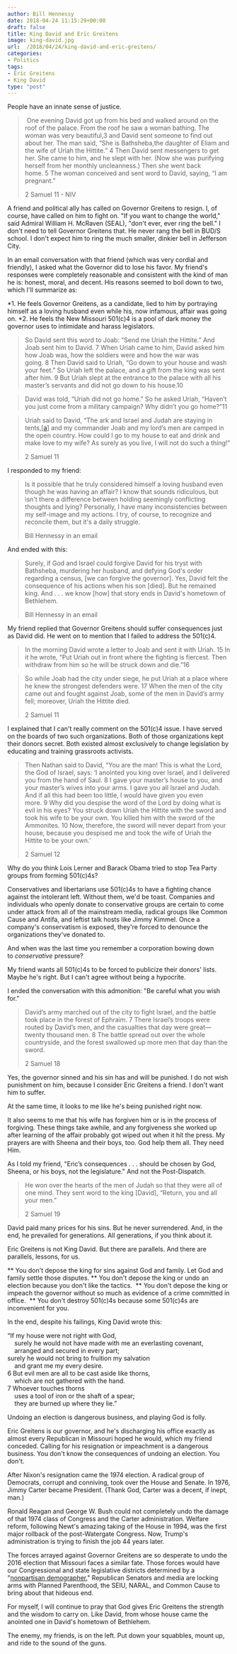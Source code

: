```yaml
---
author: Bill Hennessy
date: 2018-04-24 11:15:29+00:00
draft: false
title: King David and Eric Greitens
image: king-david.jpg
url:  /2018/04/24/king-david-and-eric-greitens/
categories:
- Politics
tags:
- Eric Greitens
- King David
type: "post"
---
```





People have an innate sense of justice. 







> 
    
> 
>  One evening David got up from his bed and walked around on the roof of the palace. From the roof he saw a woman bathing. The woman was very beautiful,3 and David sent someone to find out about her. The man said, “She is Bathsheba,the daughter of Eliam and the wife of Uriah the Hittite.” 4 Then David sent messengers to get her. She came to him, and he slept with her. (Now she was purifying herself from her monthly uncleanness.) Then she went back home. 5 The woman conceived and sent word to David, saying, “I am pregnant.”
> 
> 2 Samuel 11 - NIV







A friend and political ally
    has called on Governor Greitens to resign. I, of course, have called on him to fight on. "If you want to change the world," said Admiral William H. McRaven (SEAL), "don't ever, ever ring the bell." I don't need to tell Governor Greitens that. He never rang the bell in BUD/S school. I don't expect him to ring the much smaller, dinkier bell in Jefferson City.







In an email conversation with that friend (which was very cordial and friendly), I asked what the Governor did to lose his favor. My friend's responses were completely reasonable and consistent with the kind of man he is: honest, moral, and decent. His reasons seemed to boil down to two, which I'll summarize as:








*1. He feels Governor Greitens, as a candidate, lied to him by portraying himself as a loving husband even while his, now infamous, affair was going on.
*2. He feels the New Missouri 501(c)4 is a pool of dark money the governor uses to intimidate and harass legislators.






> 
    
> 
> So David sent this word to Joab: “Send me Uriah the Hittite.” And Joab sent him to David. 7 When Uriah came to him, David asked him how Joab was, how the soldiers were and how the war was going. 8 Then David said to Uriah, “Go down to your house and wash your feet.” So Uriah left the palace, and a gift from the king was sent after him. 9 But Uriah slept at the entrance to the palace with all his master’s servants and did not go down to his house.10 
> 
> 
    
> 
> David was told, “Uriah did not go home.” So he asked Uriah, “Haven’t you just come from a military campaign? Why didn’t you go home?”11 
> 
> 
    
> 
> ﻿Uriah said to David, “The ark and Israel and Judah are staying in tents,[[a](https://www.biblegateway.com/passage/?search=2+Samuel+11&version=NIV#fen-NIV-8271a)] and my commander Joab and my lord’s men are camped in the open country. How could I go to my house to eat and drink and make love to my wife? As surely as you live, I will not do such a thing!”
> 
> 2 Samuel 11  








I responded to my friend: 







> 
    
> 
> Is it possible that he truly considered himself a loving husband even though he was having an affair? I know that sounds ridiculous, but isn't there a difference between holding seemingly conflicting thoughts and lying? Personally, I have many inconsistencies between my self-image and my actions. I try, of course, to recognize and reconcile them, but it's a daily struggle.
> 
> Bill Hennessy in an email







And ended with this: 







> 
    
> 
> Surely, if God and Israel could forgive David for his tryst with Bathsheba, murdering her husband, and defying God's order regarding a census, [we can forgive the governor]. Yes, David felt the consequence of his actions when his son [died]. But he remained king. And . . . we know [how] that story ends in David's hometown of Bethlehem. 
> 
> Bill Hennessy in an email







My friend replied that Governor Greitens should suffer consequences just as David did. He went on to mention that I failed to address the 501(c)4. 







> 
    
> 
> In the morning David wrote a letter to Joab and sent it with Uriah. 15 In it he wrote, “Put Uriah out in front where the fighting is fiercest. Then withdraw from him so he will be struck down and die.”16 
> 
> 
    
> 
> ﻿So while Joab had the city under siege, he put Uriah at a place where he knew the strongest defenders were. 17 When the men of the city came out and fought against Joab, some of the men in David’s army fell; moreover, Uriah the Hittite died.
> 
> 2 Samuel 11







I explained that I can't really comment on the 501(c)4 issue. I have served on the boards of two such organizations. Both of those organizations kept their donors secret. Both existed almost exclusively to change legislation by educating and training grassroots activists.







> 
    
> 
> Then Nathan said to David, “You are the man! This is what the Lord, the God of Israel, says: ‘I anointed you king over Israel, and I delivered you from the hand of Saul. 8 I gave your master’s house to you, and your master’s wives into your arms. I gave you all Israel and Judah. And if all this had been too little, I would have given you even more. 9 Why did you despise the word of the Lord by doing what is evil in his eyes? You struck down Uriah the Hittite with the sword and took his wife to be your own. You killed him with the sword of the Ammonites. 10 Now, therefore, the sword will never depart from your house, because you despised me and took the wife of Uriah the Hittite to be your own.’
> 
> 2 Samuel 12







Why do you think Lois Lerner and Barack Obama tried to stop Tea Party groups from forming 501(c)4s? 







Conservatives and libertarians use 501(c)4s to have a fighting chance against the intolerant left. Without them, we'd be toast. Companies and individuals who openly donate to conservative groups are certain to come under attack from all of the mainstream media, radical groups like Common Cause and Antifa, and leftist talk hosts like Jimmy Kimmel. Once a company's conservatism is exposed, they're forced to denounce the organizations they've donated to. 







And when was the last time you remember a corporation bowing down to _conservative_﻿ pressure?







My friend wants all 501(c)4s to be forced to publicize their donors' lists. Maybe he's right. But I can't agree without being a hypocrite.







I ended the conversation with this admonition: "Be careful what you wish for."







> 
    
> 
> David’s army marched out of the city to fight Israel, and the battle took place in the forest of Ephraim. 7 There Israel’s troops were routed by David’s men, and the casualties that day were great—twenty thousand men. 8 The battle spread out over the whole countryside, and the forest swallowed up more men that day than the sword.
> 
> 2 Samuel 18







Yes, the governor sinned and his sin has and will be punished. I do not wish punishment on him, because I consider Eric Greitens a friend. I don't want him to suffer.







At the same time, it looks to me like he's being punished right now.







It also seems to me that his wife has forgiven him or is in the process of forgiving. These things take awhile, and any forgiveness she worked up after learning of the affair probably got wiped out when it hit the press. My prayers are with Sheena and their boys, too. God help them all. They need Him.







As I told my friend, "Eric’s consequences . . . should be chosen by God, Sheena, or his boys, not the legislature." And not the Post-Dispatch.







> 
    
> 
> He won over the hearts of the men of Judah so that they were all of one mind. They sent word to the king [David], “Return, you and all your men.” 
> 
> 2 Samuel 19







David paid many prices for his sins. But he never surrendered. And, in the end, he prevailed for generations. All generations, if you think about it.







Eric Greitens is not King David. But there are parallels. And there are parallels, lessons, for us.








** You don't depose the king for sins against God and family. Let God and family settle those disputes.
** You don't depose the king or undo an election because you don't like the tactics. 
** You don't depose the king or impeach the governor without so much as evidence of a crime committed in office. 
** You don't destroy 501(c)4s because some 501(c)4s are inconvenient for you. 






In the end, despite his failings, King David wrote this:







“If my house were not right with God,  
    surely he would not have made with me an everlasting covenant,  
    arranged and secured in every part;  
surely he would not bring to fruition my salvation  
    and grant me my every desire.  
6 But evil men are all to be cast aside like thorns,  
    which are not gathered with the hand.  
7 Whoever touches thorns  
    uses a tool of iron or the shaft of a spear;  
    they are burned up where they lie.”







Undoing an election is dangerous business, and playing God is folly.







Eric Greitens is our governor, and he's discharging his office exactly as almost every Republican in Missouri hoped he would, which my friend conceded. Calling for his resignation or impeachment is a dangerous business. You don't know the consequences of undoing an election. You don't.







After Nixon's resignation
    came the 1974 election. A radical group of Democrats, corrupt and conniving, took over the House and Senate. In 1976, Jimmy Carter became President. (Thank God, Carter was a decent, if inept, man.)







Ronald Reagan and George W. Bush could not completely undo the damage of that 1974 class of Congress and the Carter administration. Welfare reform, following Newt's amazing taking of the House in 1994, was the first major rollback of the post-Watergate Congress. Now, Trump's administration is trying to finish the job 44 years later.







The forces arrayed against Governor Greitens are so desperate to undo the 2016 election that Missouri faces a similar fate. Those forces would have our Congressional and state legislative districts determined by a "[nonpartisan demographer.](https://hennessysview.com/2018/04/22/how-senator-schaffs-clean-missouri-plan-will-deliver-the-legislature-to-democrats/)" Republican Senators and media are locking arms with Planned Parenthood, the SEIU, NARAL, and Common Cause to bring about that hideous end.







For myself, I will continue to pray that God gives Eric Greitens the strength and the wisdom to carry on. Like David, from whose house came the anointed one in David's hometown of Bethlehem. 







The enemy, my friends, is on the left. Put down your squabbles, mount up, and ride to the sound of the guns. 



